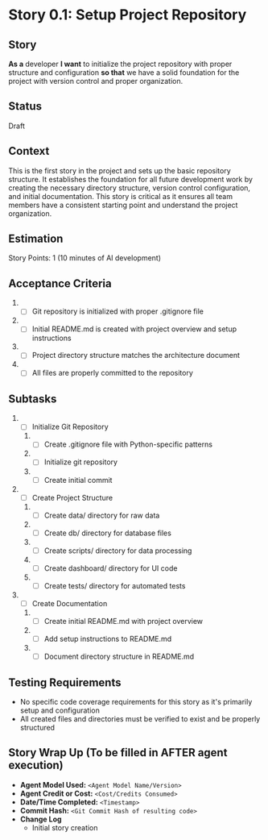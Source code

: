 # Story 0.1: Setup Project Repository

## Story

**As a** developer
**I want** to initialize the project repository with proper structure and configuration
**so that** we have a solid foundation for the project with version control and proper organization.

## Status

Draft

## Context

This is the first story in the project and sets up the basic repository structure. It establishes the foundation for all future development work by creating the necessary directory structure, version control configuration, and initial documentation. This story is critical as it ensures all team members have a consistent starting point and understand the project organization.

## Estimation

Story Points: 1 (10 minutes of AI development)

## Acceptance Criteria

1. - [ ] Git repository is initialized with proper .gitignore file
2. - [ ] Initial README.md is created with project overview and setup instructions
3. - [ ] Project directory structure matches the architecture document
4. - [ ] All files are properly committed to the repository

## Subtasks

1. - [ ] Initialize Git Repository
   1. - [ ] Create .gitignore file with Python-specific patterns
   2. - [ ] Initialize git repository
   3. - [ ] Create initial commit
2. - [ ] Create Project Structure
   1. - [ ] Create data/ directory for raw data
   2. - [ ] Create db/ directory for database files
   3. - [ ] Create scripts/ directory for data processing
   4. - [ ] Create dashboard/ directory for UI code
   5. - [ ] Create tests/ directory for automated tests
3. - [ ] Create Documentation
   1. - [ ] Create initial README.md with project overview
   2. - [ ] Add setup instructions to README.md
   3. - [ ] Document directory structure in README.md

## Testing Requirements

- No specific code coverage requirements for this story as it's primarily setup and configuration
- All created files and directories must be verified to exist and be properly structured

## Story Wrap Up (To be filled in AFTER agent execution)

- **Agent Model Used:** `<Agent Model Name/Version>`
- **Agent Credit or Cost:** `<Cost/Credits Consumed>`
- **Date/Time Completed:** `<Timestamp>`
- **Commit Hash:** `<Git Commit Hash of resulting code>`
- **Change Log**
  - Initial story creation 